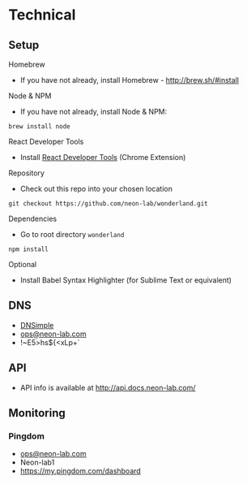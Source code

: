 # Technical

## Setup

Homebrew
* If you have not already, install Homebrew - http://brew.sh/#install

Node & NPM
* If you have not already, install Node & NPM:
<pre><code>brew install node</code></pre>

React Developer Tools
* Install [React Developer Tools](https://chrome.google.com/webstore/detail/react-developer-tools/fmkadmapgofadopljbjfkapdkoienihi?hl=en) (Chrome Extension)

Repository
* Check out this repo into your chosen location
<pre><code>git checkout https://github.com/neon-lab/wonderland.git</code></pre>

Dependencies
* Go to root directory `wonderland`
<pre><code>npm install</code></pre>

Optional
* Install Babel Syntax Highlighter (for Sublime Text or equivalent)

## DNS

- [DNSimple](https://dnsimple.com)
- ops@neon-lab.com
- !~E5>hs${<xLp+\`

## API

- API info is available at http://api.docs.neon-lab.com/

## Monitoring

### Pingdom

- ops@neon-lab.com
- Neon-lab1
- https://my.pingdom.com/dashboard
